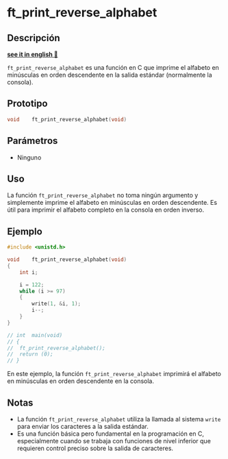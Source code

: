# ft_print_reverse_alphabet

## Descripción
**[see it in english 🏴󠁧󠁢󠁥󠁮󠁧󠁿](https://github.com/carloscm02/42-Telefonica/blob/main/C00/ex03/README_EN.md)**

`ft_print_reverse_alphabet` es una función en C que imprime el alfabeto en minúsculas en orden descendente en la salida estándar (normalmente la consola).

## Prototipo

```c
void	ft_print_reverse_alphabet(void)
```

## Parámetros

- Ninguno

## Uso

La función `ft_print_reverse_alphabet` no toma ningún argumento y simplemente imprime el alfabeto en minúsculas en orden descendente. Es útil para imprimir el alfabeto completo en la consola en orden inverso.

## Ejemplo

```c
#include <unistd.h>

void	ft_print_reverse_alphabet(void)
{
    int	i;

    i = 122;
    while (i >= 97)
    {
        write(1, &i, 1);
        i--;
    }
}

// int	main(void)
// {
// 	ft_print_reverse_alphabet();
// 	return (0);
// }
```

En este ejemplo, la función `ft_print_reverse_alphabet` imprimirá el alfabeto en minúsculas en orden descendente en la consola.

## Notas

- La función `ft_print_reverse_alphabet` utiliza la llamada al sistema `write` para enviar los caracteres a la salida estándar.
- Es una función básica pero fundamental en la programación en C, especialmente cuando se trabaja con funciones de nivel inferior que requieren control preciso sobre la salida de caracteres.